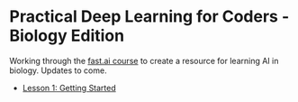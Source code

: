 # Practical Deep Learning for Coders - Biology Edition
Working through the [fast.ai course](https://course.fast.ai/) to create a resource for learning AI in biology. Updates to come.
- [Lesson 1: Getting Started](/lesson-1-getting-started)

